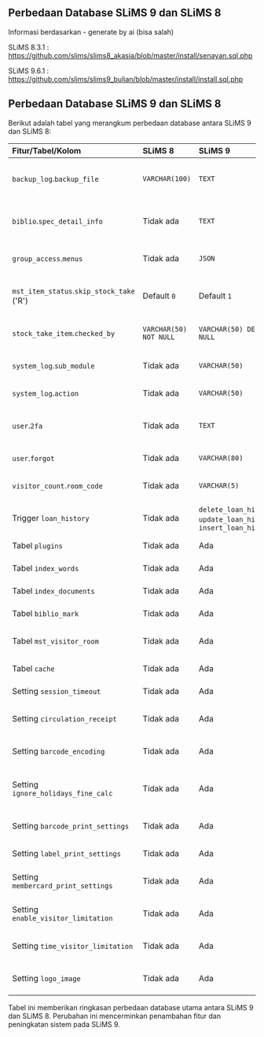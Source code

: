 ## Perbedaan Database SLiMS 9 dan SLiMS 8

Informasi berdasarkan - generate by ai (bisa salah)

SLiMS 8.3.1 : https://github.com/slims/slims8_akasia/blob/master/install/senayan.sql.php

SLiMS 9.6.1 : https://github.com/slims/slims9_bulian/blob/master/install/install.sql.php

## Perbedaan Database SLiMS 9 dan SLiMS 8

Berikut adalah tabel yang merangkum perbedaan database antara SLiMS 9 dan SLiMS 8:

| Fitur/Tabel/Kolom                       | SLiMS 8                       | SLiMS 9                                                                 | Perbedaan                                                                                                                                |
| :-------------------------------------- | :---------------------------- | :---------------------------------------------------------------------- | :----------------------------------------------------------------------------------------------------------------------------------------- |
| `backup_log`.`backup_file`             | `VARCHAR(100)`                | `TEXT`                                                                    | Tipe data diubah menjadi `TEXT` untuk menampung nama file yang lebih panjang.                                                             |
| `biblio`.`spec_detail_info`             | Tidak ada                     | `TEXT`                                                                    | Kolom baru untuk informasi detail spesifik bibliografi yang lebih panjang.                                                               |
| `group_access`.`menus`                 | Tidak ada                     | `JSON`                                                                    | Kolom baru untuk konfigurasi menu akses grup dalam format JSON.                                                                          |
| `mst_item_status`.`skip_stock_take` ('R') | Default `0`                   | Default `1`                                                             | Nilai default `skip_stock_take` untuk status 'Repair' diubah menjadi `1`.                                                              |
| `stock_take_item`.`checked_by`          | `VARCHAR(50) NOT NULL`        | `VARCHAR(50) DEFAULT NULL`                                              | Constraint `NOT NULL` dihapus, memungkinkan nilai NULL.                                                                                  |
| `system_log`.`sub_module`               | Tidak ada                     | `VARCHAR(50)`                                                             | Kolom baru untuk mencatat sub-modul dari log.                                                                                           |
| `system_log`.`action`                   | Tidak ada                     | `VARCHAR(50)`                                                             | Kolom baru untuk mencatat aksi dari log.                                                                                                |
| `user`.`2fa`                            | Tidak ada                     | `TEXT`                                                                    | Kolom baru untuk menyimpan konfigurasi Two-Factor Authentication (2FA).                                                                 |
| `user`.`forgot`                         | Tidak ada                     | `VARCHAR(80)`                                                             | Kolom baru untuk fitur reset password.                                                                                                   |
| `visitor_count`.`room_code`             | Tidak ada                     | `VARCHAR(5)`                                                              | Kolom baru untuk mencatat kode ruang kunjungan.                                                                                           |
| Trigger `loan_history`                  | Tidak ada                     | `delete_loan_history`, `update_loan_history`, `insert_loan_history`      | Trigger baru untuk otomatisasi pengelolaan data `loan_history`.                                                                         |
| Tabel `plugins`                         | Tidak ada                     | Ada                                                                       | Tabel baru untuk manajemen plugin.                                                                                                         |
| Tabel `index_words`                     | Tidak ada                     | Ada                                                                       | Tabel baru untuk indeks kata pencarian.                                                                                                     |
| Tabel `index_documents`                 | Tidak ada                     | Ada                                                                       | Tabel baru untuk indeks dokumen pencarian.                                                                                                 |
| Tabel `biblio_mark`                     | Tidak ada                     | Ada                                                                       | Tabel baru untuk fitur bookmark bibliografi.                                                                                             |
| Tabel `mst_visitor_room`                 | Tidak ada                     | Ada                                                                       | Tabel baru untuk manajemen ruang pengunjung.                                                                                             |
| Tabel `cache`                           | Tidak ada                     | Ada                                                                       | Tabel baru untuk sistem caching.                                                                                                           |
| Setting `session_timeout`               | Tidak ada                     | Ada                                                                       | Setting baru untuk konfigurasi timeout sesi.                                                                                             |
| Setting `circulation_receipt`           | Tidak ada                     | Ada                                                                       | Setting baru untuk mengaktifkan/nonaktifkan resi sirkulasi.                                                                               |
| Setting `barcode_encoding`              | Tidak ada                     | Ada                                                                       | Setting baru untuk konfigurasi encoding barcode.                                                                                          |
| Setting `ignore_holidays_fine_calc`     | Tidak ada                     | Ada                                                                       | Setting baru untuk mengabaikan hari libur dalam perhitungan denda.                                                                       |
| Setting `barcode_print_settings`        | Tidak ada                     | Ada                                                                       | Setting baru untuk konfigurasi cetak barcode.                                                                                            |
| Setting `label_print_settings`          | Tidak ada                     | Ada                                                                       | Setting baru untuk konfigurasi cetak label.                                                                                              |
| Setting `membercard_print_settings`     | Tidak ada                     | Ada                                                                       | Setting baru untuk konfigurasi cetak kartu anggota.                                                                                        |
| Setting `enable_visitor_limitation`     | Tidak ada                     | Ada                                                                       | Setting baru untuk mengaktifkan/nonaktifkan limitasi pengunjung.                                                                           |
| Setting `time_visitor_limitation`       | Tidak ada                     | Ada                                                                       | Setting baru untuk konfigurasi waktu limitasi pengunjung.                                                                                 |
| Setting `logo_image`                    | Tidak ada                     | Ada                                                                       | Setting baru untuk menyimpan informasi logo perpustakaan.                                                                                 |

Tabel ini memberikan ringkasan perbedaan database utama antara SLiMS 9 dan SLiMS 8. Perubahan ini mencerminkan penambahan fitur dan peningkatan sistem pada SLiMS 9.
